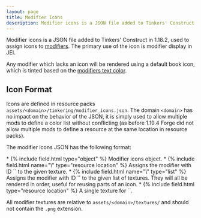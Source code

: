 ```yaml
---
layout: page
title: Modifier Icons
description: Modifier icons is a JSON file added to Tinkers' Construct in 1.18.2, used to assign icons to modifiers. The primary use of the icon is modifier display in JEI.
---
```

Modifier icons is a JSON file added to Tinkers' Construct in 1.18.2, used to assign icons to [modifiers](../modifiers). The primary use of the icon is modifier display in JEI.

Any modifier which lacks an icon will be rendered using a default book icon, which is tinted based on the [modifiers text color](../colors#usages).

## Icon Format

Icons are defined in resource packs `assets/<domain>/tinkering/modifier_icons.json`. The domain `<domain>` has no impact on the behavior of the JSON, it is simply used to allow multiple mods to define a color list without conflicting (as before 1.19.4 Forge did not allow multiple mods to define a resource at the same location in resource packs).

The modifier icons JSON has the following format:

<div class="treeview" markdown=1>
* {% include field.html type="object" %} Modifier icons object.
    * {% include field.html name="\<modifier\>" type="resource location" %} Assigns the modifier with ID `<modifier>` to the given texture.
    * {% include field.html name="\<modifier\>" type="list" %} Assigns the modifier with ID `<modifier>` to the given list of textures. They will all be rendered in order, useful for reusing parts of an icon.
        * {% include field.html type="resource location" %} A single texture for `<modifier>`.
</div>

All modifier textures are relative to `assets/<domain>/textures/` and should not contain the `.png` extension.